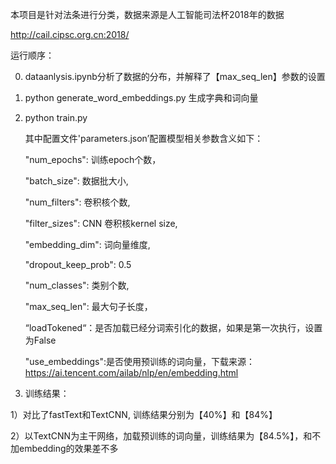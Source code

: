 本项目是针对法条进行分类，数据来源是人工智能司法杯2018年的数据

http://cail.cipsc.org.cn:2018/

运行顺序：

0. dataanlysis.ipynb分析了数据的分布，并解释了【max_seq_len】参数的设置

1. python generate_word_embeddings.py  生成字典和词向量

2. python train.py

    其中配置文件'parameters.json’配置模型相关参数含义如下：

    "num_epochs": 训练epoch个数，
    
    "batch_size": 数据批大小,
    
    "num_filters": 卷积核个数,
    
    "filter_sizes": CNN 卷积核kernel size,
    
    "embedding_dim": 词向量维度,
    
    "dropout_keep_prob": 0.5
    
    "num_classes": 类别个数,
    
    "max_seq_len": 最大句子长度，
    
    “loadTokened“：是否加载已经分词索引化的数据，如果是第一次执行，设置为False
    
    "use_embeddings":是否使用预训练的词向量，下载来源：https://ai.tencent.com/ailab/nlp/en/embedding.html


3. 训练结果：

1）对比了fastText和TextCNN, 训练结果分别为【40%】和【84%】

2）以TextCNN为主干网络，加载预训练的词向量，训练结果为【84.5%】，和不加embedding的效果差不多

  
